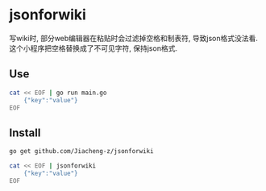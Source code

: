 # jsonforwiki

写wiki时, 部分web编辑器在粘贴时会过滤掉空格和制表符, 导致json格式没法看. 这个小程序把空格替换成了不可见字符, 保持json格式.

## Use

```bash
cat << EOF | go run main.go
    {"key":"value"}
EOF
```

## Install
```bash
go get github.com/Jiacheng-z/jsonforwiki

cat << EOF | jsonforwiki
    {"key":"value"}
EOF
```